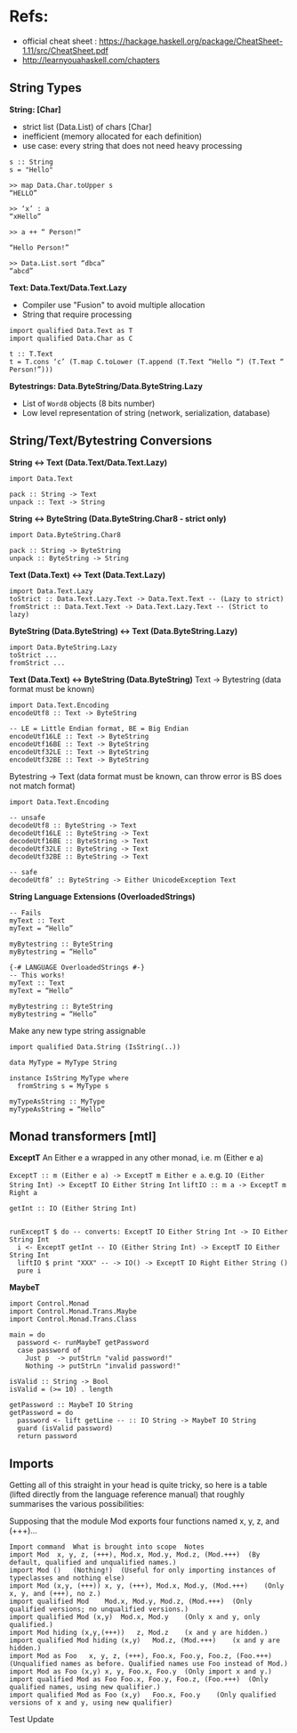 # Refs:

- official cheat sheet : https://hackage.haskell.org/package/CheatSheet-1.11/src/CheatSheet.pdf
- http://learnyouahaskell.com/chapters

## String Types 

**String: [Char]**
- strict list (Data.List) of chars [Char]
- inefficient (memory allocated for each definition)
- use case: every string that does not need heavy processing

```
s :: String
s = "Hello"

>> map Data.Char.toUpper s
“HELLO”

>> ‘x’ : a
“xHello”

>> a ++ “ Person!”

“Hello Person!”

>> Data.List.sort “dbca”
“abcd”
```

**Text: Data.Text/Data.Text.Lazy**
- Compiler use "Fusion" to avoid multiple allocation
- String that require processing

```
import qualified Data.Text as T
import qualified Data.Char as C

t :: T.Text
t = T.cons ‘c’ (T.map C.toLower (T.append (T.Text “Hello “) (T.Text “ Person!”)))
```

**Bytestrings: Data.ByteString/Data.ByteString.Lazy**
- List of `Word8` objects (8 bits number)
- Low level representation of string (network, serialization, database)


## String/Text/Bytestring Conversions

**String <-> Text (Data.Text/Data.Text.Lazy)**
```
import Data.Text

pack :: String -> Text
unpack :: Text -> String
```

**String <-> ByteString (Data.ByteString.Char8 - strict only)**
```
import Data.ByteString.Char8

pack :: String -> ByteString
unpack :: ByteString -> String
```

**Text (Data.Text) <-> Text (Data.Text.Lazy)**

```
import Data.Text.Lazy
toStrict :: Data.Text.Lazy.Text -> Data.Text.Text -- (Lazy to strict)
fromStrict :: Data.Text.Text -> Data.Text.Lazy.Text -- (Strict to lazy)
```

**ByteString (Data.ByteString) <-> Text (Data.ByteString.Lazy)**
```
import Data.ByteString.Lazy
toStrict ...
fromStrict ...
```

**Text (Data.Text) <-> ByteString (Data.ByteString)**
Text -> Bytestring (data format must be known)
```
import Data.Text.Encoding
encodeUtf8 :: Text -> ByteString

-- LE = Little Endian format, BE = Big Endian
encodeUtf16LE :: Text -> ByteString
encodeUtf16BE :: Text -> ByteString
encodeUtf32LE :: Text -> ByteString
encodeUtf32BE :: Text -> ByteString
```

Bytestring -> Text (data format must be known, can throw error is BS does not match format)
```
import Data.Text.Encoding

-- unsafe
decodeUtf8 :: ByteString -> Text
decodeUtf16LE :: ByteString -> Text
decodeUtf16BE :: ByteString -> Text
decodeUtf32LE :: ByteString -> Text
decodeUtf32BE :: ByteString -> Text

-- safe
decodeUtf8’ :: ByteString -> Either UnicodeException Text

```

**String Language Extensions (OverloadedStrings)**

```
-- Fails
myText :: Text
myText = “Hello”

myBytestring :: ByteString
myBytestring = “Hello”
```
```
{-# LANGUAGE OverloadedStrings #-}
-- This works!
myText :: Text
myText = “Hello”

myBytestring :: ByteString
myBytestring = “Hello”
```

Make any new type  string assignable
```
import qualified Data.String (IsString(..))

data MyType = MyType String

instance IsString MyType where
  fromString s = MyType s

myTypeAsString :: MyType
myTypeAsString = “Hello”
```
## Monad transformers [mtl]

**ExceptT**
An Either e a wrapped in any other monad, i.e. m (Either e a)


`ExceptT :: m (Either e a) -> ExceptT m Either e a`. e.g. `IO (Either String Int) -> ExceptT IO Either String Int`
`liftIO :: m a -> ExceptT m Right a` 

```
getInt :: IO (Either String Int)


runExceptT $ do -- converts: ExceptT IO Either String Int -> IO Either String Int
  i <- ExceptT getInt -- IO (Either String Int) -> ExceptT IO Either String Int
  liftIO $ print "XXX" -- -> IO() -> ExceptT IO Right Either String ()
  pure i
```

**MaybeT**

```
import Control.Monad 
import Control.Monad.Trans.Maybe 
import Control.Monad.Trans.Class 

main = do 
  password <- runMaybeT getPassword
  case password of 
    Just p  -> putStrLn "valid password!"
    Nothing -> putStrLn "invalid password!"

isValid :: String -> Bool
isValid = (>= 10) . length

getPassword :: MaybeT IO String 
getPassword = do 
  password <- lift getLine -- :: IO String -> MaybeT IO String
  guard (isValid password)
  return password 
```


## Imports

Getting all of this straight in your head is quite tricky, so here is a table (lifted directly from the language reference manual) that roughly summarises the various possibilities:

Supposing that the module Mod exports four functions named x, y, z, and (+++)...
```
Import command	What is brought into scope	Notes
import Mod	x, y, z, (+++), Mod.x, Mod.y, Mod.z, (Mod.+++)	(By default, qualified and unqualified names.)
import Mod ()	(Nothing!)	(Useful for only importing instances of typeclasses and nothing else)
import Mod (x,y, (+++))	x, y, (+++), Mod.x, Mod.y, (Mod.+++)	(Only x, y, and (+++), no z.)
import qualified Mod	Mod.x, Mod.y, Mod.z, (Mod.+++)	(Only qualified versions; no unqualified versions.)
import qualified Mod (x,y)	Mod.x, Mod.y	(Only x and y, only qualified.)
import Mod hiding (x,y,(+++))	z, Mod.z	(x and y are hidden.)
import qualified Mod hiding (x,y)	Mod.z, (Mod.+++)	(x and y are hidden.)
import Mod as Foo	x, y, z, (+++), Foo.x, Foo.y, Foo.z, (Foo.+++)	(Unqualified names as before. Qualified names use Foo instead of Mod.)
import Mod as Foo (x,y)	x, y, Foo.x, Foo.y	(Only import x and y.)
import qualified Mod as Foo	Foo.x, Foo.y, Foo.z, (Foo.+++)	(Only qualified names, using new qualifier.)
import qualified Mod as Foo (x,y)	Foo.x, Foo.y	(Only qualified versions of x and y, using new qualifier)
```

Test Update





